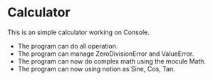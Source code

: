 # Calculator
This is an simple calculator working on Console.
- The program can do all operation.
- The program can manage ZeroDivisionError and ValueError.
- The program can now do complex math using the mocule Math.
- The program can now using notion as Sine, Cos, Tan.
